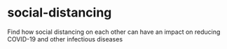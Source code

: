 # social-distancing
Find how social distancing on each other can have an impact on reducing COVID-19 and other infectious diseases
